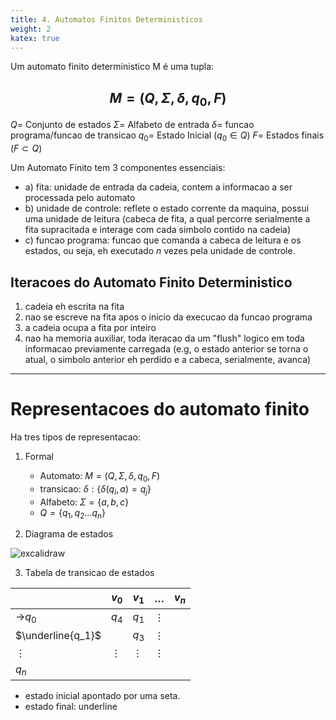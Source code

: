 ```yaml
---
title: 4. Automatos Finitos Deterministicos
weight: 2
katex: true
---
```


Um automato finito deterministico M é uma tupla:

$$M = (Q, \Sigma, \delta, q_{0}, F)$$
---
$Q =$ Conjunto de estados
$\Sigma =$ Alfabeto de entrada
$\delta=$ funcao programa/funcao de transicao
$q_{0}=$ Estado Inicial ($q_{0}\in Q$)
$F =$ Estados finais ($F \subset Q$)

Um Automato Finito  tem 3 componentes essenciais:
- a) fita: unidade de entrada da cadeia, contem a informacao a ser processada pelo automato
- b) unidade de controle: reflete o estado corrente da maquina, possui uma unidade de leitura (cabeca de fita, a qual percorre serialmente a fita supracitada e interage com cada simbolo contido na cadeia)
- c) funcao programa: funcao que comanda a cabeca de leitura e os estados, ou seja, eh executado $n$ vezes pela unidade de controle.

## Iteracoes do Automato Finito Deterministico
1. cadeia eh escrita na fita
2. nao se escreve na fita apos o inicio da execucao da funcao programa
3. a cadeia ocupa a fita por inteiro
4.  nao ha memoria auxiliar, toda iteracao da um "flush" logico em toda informacao previamente carregada (e.g, o estado anterior se torna o atual, o simbolo anterior eh perdido e a cabeca, serialmente, avanca)

---
# Representacoes do automato finito

Ha tres tipos de representacao:
1) Formal
	- Automato: $M = (Q, \Sigma, \delta, q_{0}, F)$
	- transicao: $\delta: \{ \delta(q_{i}, a) = q_j\}$
	- Alfabeto: $\Sigma=\{a,b,c\}$
	- $Q = \{q_{1}, q_{2} \dots q_{n}\}$

2) Diagrama de estados

![excalidraw](../public/automato-finito-rep.png)

3) Tabela de transicao de estados


|                   | $v_0$    | $v_1$    | $\dots$  | $v_n$ |
| ----------------- | -------- | -------- | -------- | ----- |
| ->$q_0$           | $q_4$    | $q_1$    | $\vdots$ |       |
| $\underline{q_1}$ |          | $q_3$    | $\vdots$ |       |
| $\vdots$          | $\vdots$ | $\vdots$ | $\vdots$ |       |
| $q_n$             |          |          |          |       |
- estado inicial apontado por uma seta.
- estado final: underline
